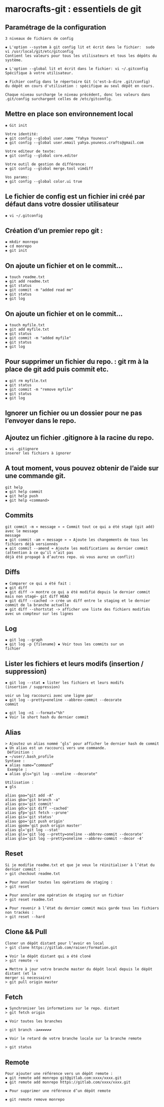# marocrafts-git : essentiels de git

## Paramétrage de la configuration
```
3 niveaux de fichiers de config

▪ L'option --system à git config lit et écrit dans le fichier:  sudo vi /usr/local/git/etc/gitconfig
Contient les valeurs pour tous les utilisateurs et tous les dépôts du système.

▪ L'option --global lit et écrit dans le fichier: vi ~/.gitconfig
Spécifique à votre utilisateur.

▪ Fichier config dans le répertoire Git (c'est-à-dire .git/config)
du dépôt en cours d'utilisation : spécifique au seul dépôt en cours.

Chaque niveau surcharge le niveau précédent, donc les valeurs dans .git/config surchargent celles de /etc/gitconfig.
```

## Mettre en place son environnement local

```
▪ Git init

Votre identité:
▪ git config --global user.name "Yahya Youness"
▪ git config --global user.email yahya.youness.crafts@gmail.com

Votre editeur de texte:
▪ git config --global core.editor

Votre outil de gestion de différence:
▪ git config --global merge.tool vimdiff

Vos params:
▪ git config --global color.ui true
```

## Le fichier de config est un fichier ini créé par défaut dans votre dossier utilisateur

```
▪ vi ~/.gitconfig
```

## Création d’un premier repo git :

```
▪ mkdir monrepo
▪ cd monrepo
▪ git init
```

## On ajoute un fichier et on le commit...

```
▪ touch readme.txt
▪ git add readme.txt
▪ git status
▪ git commit -m "added read me"
▪ git status
▪ git log
```

## On ajoute un fichier et on le commit...

```
▪ touch myfile.txt
▪ git add myfile.txt
▪ git status
▪ git commit -m "added myfile"
▪ git status
▪ git log
```

## Pour supprimer un fichier du repo. : git rm à la place de git add puis commit etc.

```
▪ git rm myfile.txt
▪ git status
▪ git commit -m "remove myfile"
▪ git status
▪ git log
```

## Ignorer un fichier ou un dossier pour ne pas l’envoyer dans le repo.

## Ajoutez un fichier .gitignore à la racine du repo.

```
▪ vi .gitignore
inserer les fichiers à ignorer
```

## A tout moment, vous pouvez obtenir de l’aide sur une commande git.

```
git help
▪ git help commit
▪ git help push
▪ git help <command>
```

## Commits

```
git commit -m « message » ➔ Commit tout ce qui a été stagé (git add) avec le message
message
▪ git commit -am « message » ➔ Ajoute les changements de tous les fichiers déjà versionnés
▪ git commit --amend ➔ Ajoute les modifications au dernier commit (attention à ce qu’il n’ait pas
déjà été propagé à d’autres repo. où vous aurez un conflit)
```

## Diffs

```
▪ Comparer ce qui a été fait :
▪ git diff
▪ git diff -> montre ce qui a été modifié depuis le dernier commit mais non stagé~ git diff HEAD
▪ git diff --cached -> crée un diff entre le staging et le dernier commit de la branche actuelle
▪ git diff --shortstat -> afficher une liste des fichiers modifiés avec un compteur sur les lignes
```


## Log

```
▪ git log --graph
▪ git log -p {filename} ▪ Voir tous les commits sur un
fichier
```

## Lister les fichiers et leurs modifs (insertion / suppression)
```
▪ git log --stat ▪ lister les fichiers et leurs modifs
(insertion / suppression)
```
```
voir un log raccourci avec une ligne par
▪ git log --pretty=oneline --abbrev-commit --decorate
commit

▪ git log -n1 --format="%h"
▪ Voir le short hash du dernier commit
```

## Alias

```
> Ajoutez un alias nommé ‘gls’ pour afficher le dernier hash de commit
▪ Un alias est un raccourci vers une commande.
 Définition :
▪ ~/user/.bash_profile
Syntaxe :
▪ alias name=”command”
 Exemple :
▪ alias gls="git log --oneline --decorate"

Utilisation :
▪ gls

alias gaa="git add -A"
alias gba="git branch -a"
alias gco='git commit'
alias gdc='git diff --cached'
alias gfp='git fetch --prune'
alias gis='git status'
alias gpo='git push origin'
alias gpom='git push origin master'
alias gl='git log --stat'
alias gls='git log --pretty=oneline --abbrev-commit --decorate'
alias glo='git log --pretty=oneline --abbrev-commit --decor -4'
```

## Reset

```
Si je modifie readme.txt et que je veux le réinitialiser à l’état du dernier commit :
> git checkout readme.txt

▪ Pour annuler toutes les opérations de staging :
> git reset

▪ Pour annuler une opération de staging sur un fichier
> git reset readme.txt

▪ Pour revenir à l’état du dernier commit mais garde tous les fichiers non trackés :
> git reset --hard
```

## Clone && Pull

```
Cloner un dépôt distant pour l’avoir en local
> git clone https://gitlab.com/raiser/formation.git

▪ Voir le dépôt distant qui a été cloné
> git remote -v

▪ Mettre à jour votre branche master du dépôt local depuis le dépôt distant (et la
merger si necessaire)
> git pull origin master
```

## Fetch

```
▪ Synchroniser les informations sur le repo. distant
> git fetch origin

▪ Voir toutes les branches

> git branch -a≠≠≠≠≠≠

▪ Voir le retard de votre branche locale sur la branche remote

> git status
```

## Remote

```
Pour ajouter une référence vers un dépôt remote :
▪ git remote add monrepo git@gitlab.com:xxxx/xxxx.git
▪ git remote add monrepo https://gitlab.com/xxxx/xxxx.git

▪ Pour supprimer une référence d’un dépôt remote

▪ git remote remove monrepo
```
